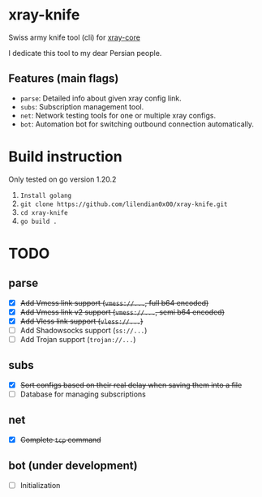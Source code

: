 # xray-knife
Swiss army knife tool (cli) for [xray-core](https://github.com/XTLS/Xray-core)

I dedicate this tool to my dear Persian people. 

## Features (main flags)
- `parse`: Detailed info about given xray config link.
- `subs`: Subscription management tool.
- `net`: Network testing tools for one or multiple xray configs.
- `bot`: Automation bot for switching outbound connection automatically.


# Build instruction
Only tested on go version 1.20.2

1. `Install golang`
2. `git clone https://github.com/lilendian0x00/xray-knife.git`
3. `cd xray-knife`
4. `go build .`
    

# TODO
## parse
- [X] ~~Add Vmess link support (`vmess://...`, full b64 encoded)~~
- [X] ~~Add Vmess link v2 support (`vmess://...`, semi b64 encoded)~~
- [X] ~~Add Vless link support (`vless://...`)~~
- [ ] Add Shadowsocks support (`ss://...`)
- [ ] Add Trojan support (`trojan://...`)
## subs
- [X] ~~Sort configs based on their real delay when saving them into a file~~
- [ ] Database for managing subscriptions
## net
- [X] ~~Complete `tcp` command~~
## bot (under development)
- [ ] Initialization
